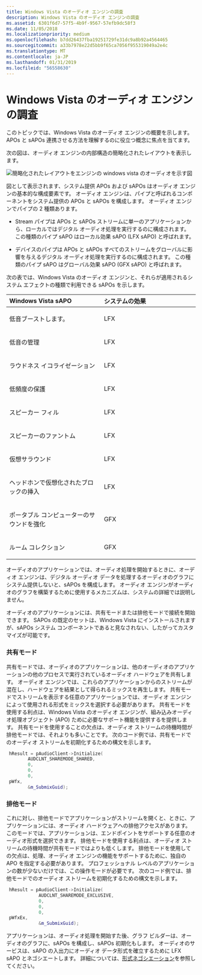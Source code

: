 ```yaml
---
title: Windows Vista のオーディオ エンジンの調査
description: Windows Vista のオーディオ エンジンの調査
ms.assetid: 6301f6d7-57f5-4b9f-9567-57efb9dc58f3
ms.date: 11/05/2018
ms.localizationpriority: medium
ms.openlocfilehash: b7dd26437fba19251729fe31dc9a8b92a4564465
ms.sourcegitcommit: a33b7978e22d5bb9f65ca7056f955319049a2e4c
ms.translationtype: MT
ms.contentlocale: ja-JP
ms.lasthandoff: 01/31/2019
ms.locfileid: "56558630"
---
```

# <a name="exploring-the-windows-vista-audio-engine"></a>Windows Vista のオーディオ エンジンの調査


このトピックでは、Windows Vista のオーディオ エンジンの概要を示します。 APOs と sAPOs 連携させる方法を理解するのに役立つ概念に焦点を当てます。

次の図は、オーディオ エンジンの内部構造の簡略化されたレイアウトを表示します。

![簡略化されたレイアウトをエンジンの windows vista のオーディオを示す図](images/sysfxapo-custom-details.png)

図として表示されます、システム提供 APOs および sAPOs はオーディオ エンジンの基本的な構成要素です。 オーディオ エンジンは、パイプと呼ばれるコンポーネントをシステム提供の APOs と sAPOs を構成します。 オーディオ エンジンでパイプの 2 種類あります。

-   Stream パイプは APOs と sAPOs ストリームに単一のアプリケーションから、ローカルではデジタル オーディオ処理を実行するのに構成されます。 この種類のパイプ sAPO はローカル効果 sAPO (LFX sAPO) と呼ばれます。

-   デバイスのパイプは APOs と sAPOs すべてのストリームをグローバルに影響を与えるデジタル オーディオ処理を実行するのに構成されます。 この種類のパイプ sAPO はグローバル効果 sAPO (GFX sAPO) と呼ばれます。

次の表では、Windows Vista のオーディオ エンジンと、それらが適用されるシステム エフェクトの種類で利用できる sAPOs を示します。

<table>
<colgroup>
<col width="50%" />
<col width="50%" />
</colgroup>
<thead>
<tr class="header">
<th align="left">Windows Vista sAPO</th>
<th align="left">システムの効果</th>
</tr>
</thead>
<tbody>
<tr class="odd">
<td align="left"><p>低音ブーストします。</p></td>
<td align="left"><p>LFX</p></td>
</tr>
<tr class="even">
<td align="left"><p>低音の管理</p></td>
<td align="left"><p>LFX</p></td>
</tr>
<tr class="odd">
<td align="left"><p>ラウドネス イコライゼーション</p></td>
<td align="left"><p>LFX</p></td>
</tr>
<tr class="even">
<td align="left"><p>低頻度の保護</p></td>
<td align="left"><p>LFX</p></td>
</tr>
<tr class="odd">
<td align="left"><p>スピーカー フィル</p></td>
<td align="left"><p>LFX</p></td>
</tr>
<tr class="even">
<td align="left"><p>スピーカーのファントム</p></td>
<td align="left"><p>LFX</p></td>
</tr>
<tr class="odd">
<td align="left"><p>仮想サラウンド</p></td>
<td align="left"><p>LFX</p></td>
</tr>
<tr class="even">
<td align="left"><p>ヘッドホンで仮想化されたブロックの挿入</p></td>
<td align="left"><p>LFX</p></td>
</tr>
<tr class="odd">
<td align="left"><p>ポータブル コンピューターのサウンドを強化</p></td>
<td align="left"><p>GFX</p></td>
</tr>
<tr class="even">
<td align="left"><p>ルーム コレクション</p></td>
<td align="left"><p>GFX</p></td>
</tr>
</tbody>
</table>

 

オーディオのアプリケーションでは、オーディオ処理を開始するときに、オーディオ エンジンは、デジタル オーディオ データを処理するオーディオのグラフにシステム提供しないと、sAPOs を構成します。 オーディオ エンジンがオーディオのグラフを構築するために使用するメカニズムは、システムの詳細では説明しません。

オーディオのアプリケーションには、共有モードまたは排他モードで接続を開始できます。 SAPOs の既定のセットは、Windows Vista にインストールされますが、sAPOs システム コンポーネントであると見なされない、したがってカスタマイズが可能です。

### <a name="span-idsharedmodespanspan-idsharedmodespanshared-mode"></a><span id="shared_mode"></span><span id="SHARED_MODE"></span>共有モード

共有モードでは、オーディオのアプリケーションは、他のオーディオのアプリケーションの他のプロセスで実行されているオーディオ ハードウェアを共有します。 オーディオ エンジンでは、これらのアプリケーションからのストリームが混在し、ハードウェアを結果として得られるミックスを再生します。 共有モードでストリームを表示する任意のアプリケーションでは、オーディオ エンジンによって使用される形式をミックスを選択する必要があります。 共有モードを使用する利点は、Windows Vista のオーディオ エンジンが、組み込みオーディオ処理オブジェクト (APO) ために必要なサポート機能を提供するを提供します。 共有モードを使用することの欠点は、オーディオ ストリームの待機時間が排他モードでは、それよりも多いことです。 次のコード例では、共有モードでのオーディオ ストリームを初期化するための構文を示します。

```cpp
 hResult = pAudioClient->Initialize(
        AUDCLNT_SHAREMODE_SHARED, 
        0,
        0,
        0,
 pWfx,
        &m_SubmixGuid);
```

### <a name="span-idexclusivemodespanspan-idexclusivemodespanexclusive-mode"></a><span id="exclusive_mode"></span><span id="EXCLUSIVE_MODE"></span>排他モード

これに対し、排他モードでアプリケーションがストリームを開くと、ときに、アプリケーションには、オーディオ ハードウェアへの排他アクセスがあります。 このモードでは、アプリケーションは、エンドポイントをサポートする任意のオーディオ形式を選択できます。 排他モードを使用する利点は、オーディオ ストリームの待機時間が共有モードではよりも低くします。 排他モードを使用しての欠点は、処理、オーディオ エンジンの機能をサポートするために、独自の APO を指定する必要があります。 プロフェッショナル レベルのアプリケーションの数が少ないだけでは、この操作モードが必要です。 次のコード例では、排他モードでのオーディオ ストリームを初期化するための構文を示します。

```cpp
 hResult = pAudioClient->Initialize(
            AUDCLNT_SHAREMODE_EXCLUSIVE,
            0,
            0,
            0,  
 pWfxEx,
            &m_SubmixGuid);
```

アプリケーションは、オーディオ処理を開始すた後、グラフ ビルダーは、オーディオのグラフに、sAPOs を構成し、sAPOs 初期化もします。 オーディオのサービスは、sAPO の入出力にオーディオ データ形式を確立するために LFX sAPO とネゴシエートします。 詳細については、[形式ネゴシエーション](format-negotiation.md)を参照してください。

 

 




